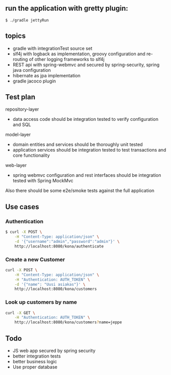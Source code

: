 ## run the application with gretty plugin:
```$ ./gradle jettyRun```

## topics 
- gradle with integrationTest source set
- slf4j with logback as implementation, groovy configuration and re-routing of other logging frameworks to slf4j 
- REST api with spring-webmvc and secured by spring-security, spring java configuration
- hibernate as jpa implementation
- gradle jacoco plugin

## Test plan
repository-layer
- data access code should be integration tested to verify configuration and SQL

model-layer
- domain entities and services should be thoroughly unit tested
- application services should be integration tested to test transactions and core functionality

web-layer
- spring webmvc configuration and rest interfaces should be integration tested with Spring MockMvc

Also there should be some e2e/smoke tests against the full application

## Use cases
### Authentication
```bash
$ curl -X POST \
	-H "Content-Type: application/json" \
	-d '{"username":"admin","password":"admin"}' \
	http://localhost:8080/kona/authenticate
```
### Create a new Customer
```bash
curl -X POST \
    -H "Content-Type: application/json" \
    -H "Authentication: AUTH_TOKEN" \
    -d '{"name": "Uusi asiakas"}' \
    http://localhost:8080/kona/customers
```

### Look up customers by name
```bash
curl -X GET \
    -H "Authentication: AUTH_TOKEN" \
    http://localhost:8080/kona/customers?name=jeppe
```

## Todo
- JS web app secured by spring security
- better integration tests
- better business logic
- Use proper database